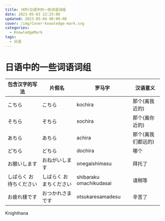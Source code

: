```yaml
---
title: (KM)日语中的一些词语词组
date: 2023-05-03 22:25:00
updated: 2023-05-04 00:00:00
cover: /img/Cover-knowledge-mark.svg
categories:
  - KnowledgeMark
tags:
  - 日语
---
```


# 日语中的一些词语词组

|包含汉字的写法|片假名|罗马字|汉语意义|
|-----|-------|------|-------|
|こちら|こちら|kochira|那个(离我近的)|
|そちら|そちら|sochira|那个(离你近的)|
|あちら|あちら|achira|那个(离我们都远的)|
|どちら|どちら|dochira|哪个|
|お願いします|おねがいします|onegaishimasu|拜托了|
|しばらく お待ちください|しばらく おまちください|shibaraku omachikudasai|请稍等|
|お疲れ様です|おつかれさまです|otsukaresamadesu|辛苦了|

Knighthana
